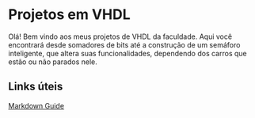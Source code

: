 # Projetos em VHDL
Olá! Bem vindo aos meus projetos de VHDL da faculdade.
Aqui você encontrará desde somadores de bits até a construção de um semáforo inteligente,
que altera suas funcionalidades, dependendo dos carros que estão ou não parados nele.

## Links úteis

[Markdown Guide](https://www.markdownguide.org/basic-syntax/)
